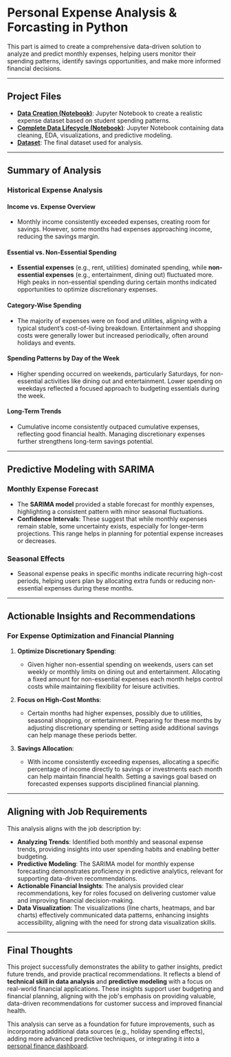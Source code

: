 # Personal Expense Analysis & Forcasting in Python

This part is aimed to create a comprehensive data-driven solution to analyze and predict monthly expenses, helping users monitor their spending patterns, identify savings opportunities, and make more informed financial decisions.

---
## Project Files

- **[Data Creation (Notebook)](./Data_Creation.ipynb)**: Jupyter Notebook to create a realistic expense dataset based on student spending patterns.
- **[Complete Data Lifecycle (Notebook)](./Complete_Data_Lifecycle.ipynb)**: Jupyter Notebook containing data cleaning, EDA, visualizations, and predictive modeling.
- **[Dataset](./income_and_utilities_expense_tracker.csv)**: The final dataset used for analysis.

---
## Summary of Analysis

### Historical Expense Analysis

#### Income vs. Expense Overview
- Monthly income consistently exceeded expenses, creating room for savings. However, some months had expenses approaching income, reducing the savings margin.

#### Essential vs. Non-Essential Spending
- **Essential expenses** (e.g., rent, utilities) dominated spending, while **non-essential expenses** (e.g., entertainment, dining out) fluctuated more. High peaks in non-essential spending during certain months indicated opportunities to optimize discretionary expenses.

#### Category-Wise Spending
- The majority of expenses were on food and utilities, aligning with a typical student’s cost-of-living breakdown. Entertainment and shopping costs were generally lower but increased periodically, often around holidays and events.

#### Spending Patterns by Day of the Week
- Higher spending occurred on weekends, particularly Saturdays, for non-essential activities like dining out and entertainment. Lower spending on weekdays reflected a focused approach to budgeting essentials during the week.

#### Long-Term Trends
- Cumulative income consistently outpaced cumulative expenses, reflecting good financial health. Managing discretionary expenses further strengthens long-term savings potential.

---

## Predictive Modeling with SARIMA

### Monthly Expense Forecast
- The **SARIMA model** provided a stable forecast for monthly expenses, highlighting a consistent pattern with minor seasonal fluctuations.
- **Confidence Intervals**: These suggest that while monthly expenses remain stable, some uncertainty exists, especially for longer-term projections. This range helps in planning for potential expense increases or decreases.

### Seasonal Effects
- Seasonal expense peaks in specific months indicate recurring high-cost periods, helping users plan by allocating extra funds or reducing non-essential expenses during these months.

---

## Actionable Insights and Recommendations

### For Expense Optimization and Financial Planning

1. **Optimize Discretionary Spending**:
   - Given higher non-essential spending on weekends, users can set weekly or monthly limits on dining out and entertainment. Allocating a fixed amount for non-essential expenses each month helps control costs while maintaining flexibility for leisure activities.

2. **Focus on High-Cost Months**:
   - Certain months had higher expenses, possibly due to utilities, seasonal shopping, or entertainment. Preparing for these months by adjusting discretionary spending or setting aside additional savings can help manage these periods better.

3. **Savings Allocation**:
   - With income consistently exceeding expenses, allocating a specific percentage of income directly to savings or investments each month can help maintain financial health. Setting a savings goal based on forecasted expenses supports disciplined financial planning.

---

## Aligning with Job Requirements

This analysis aligns with the job description by:

- **Analyzing Trends**: Identified both monthly and seasonal expense trends, providing insights into user spending habits and enabling better budgeting.
- **Predictive Modeling**: The SARIMA model for monthly expense forecasting demonstrates proficiency in predictive analytics, relevant for supporting data-driven recommendations.
- **Actionable Financial Insights**: The analysis provided clear recommendations, key for roles focused on delivering customer value and improving financial decision-making.
- **Data Visualization**: The visualizations (line charts, heatmaps, and bar charts) effectively communicated data patterns, enhancing insights accessibility, aligning with the need for strong data visualization skills.

---

## Final Thoughts

This project successfully demonstrates the ability to gather insights, predict future trends, and provide practical recommendations. It reflects a blend of **technical skill in data analysis** and **predictive modeling** with a focus on real-world financial applications. These insights support user budgeting and financial planning, aligning with the job's emphasis on providing valuable, data-driven recommendations for customer success and improved financial health.

This analysis can serve as a foundation for future improvements, such as incorporating additional data sources (e.g., holiday spending effects), adding more advanced predictive techniques, or integrating it into a [personal finance dashboard](./Dashboard%20excel/income_and_utilities_expense_tracker.xlsx).
